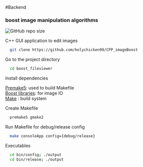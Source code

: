 <!-- ![icon](include/img++.png) -->
<!-- # IMG ++ -->

#Backend
### boost image manipulation algorithms
![GitHub repo size](https://img.shields.io/github/repo-size/holychicken99/CPP_imageBoost?style=plastic)



C++ GUI application to edit images
```bash
  git clone https://github.com/holychicken99/CPP_imageBoost
```

Go to the project directory

```bash
  cd boost_fileviewer
```

Install dependencies


  [Premake5](https://premake.github.io/):  used to build Makefile  
  [Boost libraries](https://www.boost.org/doc/libs/): for image IO \
  [Make](https://www.gnu.org/software/make/) : build system


Create  Makefile

```bash
  premake5 gmake2
```
Run Makefile for debug/release config
```bash
  make consoleApp config={debug/release}
```
Executables
```bash
  cd bin/config; ./output
  cd bin/release; ./output
```


  

